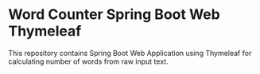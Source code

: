 # Word Counter Spring Boot Web Thymeleaf
This repository contains Spring Boot Web Application using Thymeleaf for calculating number of words from raw input text.
